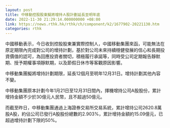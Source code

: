 ```yaml
---
layout: post
title: 中移動控股股東擬將增持Ａ股計劃延長至明年底
date: 2022-11-30 21:29:14.000000000 +08:00
link: https://news.rthk.hk/rthk/ch/component/k2/1677902-20221130.htm
categories: rthk
---
```


中國移動表示，今日收到控股股東兼實際控制人，中國移動集團來函，可能無法在原定期限內完成對公司的增持計劃，基於對公司未來持續穩健發展的信心和長期投資價值的認可，為回應投資者關切，積極履行承諾等，同時受公司定期報告靜默期、授予期權事項靜默期，以及節假日休市等客觀原因影響。

中移動集團擬將增持計劃期限，延長12個月至明年12月31日。增持計劃其他內容不變。

中移動集團原本計劃今年1月21日至12月31日間內，擇機增持公司A股股份，累計增持金額不少於30億元人民幣，且不超過50億元。

而截至昨日，中移動集團通過上海證券交易所交易系統，累計增持公司2620.8萬股A股，約佔公司已發行A股股份總數的2.903%，累計增持金額約15.09億元，已超過增持計劃下限的50%。

